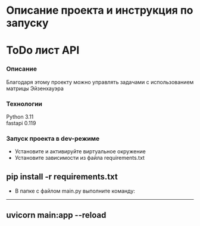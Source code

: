 # Описание проекта и инструкция по запуску

# ToDo лист API

### Описание
Благодаря этому проекту можно управлять задачами с использованием матрицы Эйзенхауэра

### Технологии  
Python 3.11  
fastapi 0.119  

### Запуск проекта в dev-режиме  
- Установите и активируйте виртуальное окружение  
- Установите зависимости из файла requirements.txt  

pip install -r requirements.txt  
---
- В папке с файлом main.py выполните команду:  
---
uvicorn main:app --reload  
---